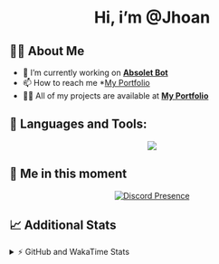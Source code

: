 <h1 align="center">Hi, i’m @Jhoan</h1>

## 🙋‍♂️ About Me

- 🔭 I’m currently working on **[Absolet Bot](https://strider.cloud)**
- 📫 How to reach me *[My Portfolio](https://jhoan.me/contact)
- 👨‍💻 All of my projects are available at **[My Portfolio](https://jhoan.me)**

## 🚀 Languages and Tools:
<p align="center">
  <a href="https://skillicons.dev">
    <img src="https://skillicons.dev/icons?i=js,ts,html,css,bootstrap,nodejs,express,vscode,neovim,vim,atom,cloudflare,git,github,discord,bots,linux,mongodb,nginx,redis,wordpress,heroku&perline=11" />
  </a>
</p>
  
## 👤 Me in this moment
<p align="center">
    <a href="https://discord.com/users/612460795124776960" target="_blank" rel="nofollow">
        <img src="https://lanyard-profile-readme.vercel.app/api/612460795124776960?idleMessage=Probably%20coding%20Absolet..." alt="Discord Presence" align="center">
    </a>
</p>

## 📈 Additional Stats
<details>
    <summary>⚡ GitHub and WakaTime Stats</summary>
    <br/>

<!--START_SECTION:waka-->
![Code Time](http://img.shields.io/badge/Code%20Time-539%20hrs%2016%20mins-blue)

**🐱 My GitHub Data** 

> 🏆 1,081 Contributions in the Year 2022
 > 
> 📦 169.5 kB Used in GitHub's Storage 
 > 
> 💼 Opted to Hire
 > 
> 📜 4 Public Repositories 
 > 
> 🔑 37 Private Repositories  
 > 
**I'm an Early 🐤** 

```text
🌞 Morning    91 commits     ██░░░░░░░░░░░░░░░░░░░░░░░   10.9% 
🌆 Daytime    385 commits    ███████████░░░░░░░░░░░░░░   46.11% 
🌃 Evening    323 commits    █████████░░░░░░░░░░░░░░░░   38.68% 
🌙 Night      36 commits     █░░░░░░░░░░░░░░░░░░░░░░░░   4.31%

```
📅 **I'm Most Productive on Saturday** 

```text
Monday       118 commits    ███░░░░░░░░░░░░░░░░░░░░░░   14.13% 
Tuesday      126 commits    ███░░░░░░░░░░░░░░░░░░░░░░   15.09% 
Wednesday    138 commits    ████░░░░░░░░░░░░░░░░░░░░░   16.53% 
Thursday     92 commits     ██░░░░░░░░░░░░░░░░░░░░░░░   11.02% 
Friday       131 commits    ████░░░░░░░░░░░░░░░░░░░░░   15.69% 
Saturday     159 commits    ████░░░░░░░░░░░░░░░░░░░░░   19.04% 
Sunday       71 commits     ██░░░░░░░░░░░░░░░░░░░░░░░   8.5%

```


📊 **This Week I Spent My Time On** 

```text
⌚︎ Time Zone: America/Bogota

💬 Programming Languages: 
TypeScript               18 hrs 21 mins      █████████████████████░░░░   85.22% 
JavaScript               1 hr 16 mins        █░░░░░░░░░░░░░░░░░░░░░░░░   5.9% 
YAML                     1 hr 5 mins         █░░░░░░░░░░░░░░░░░░░░░░░░   5.08% 
JSON                     31 mins             ░░░░░░░░░░░░░░░░░░░░░░░░░   2.41% 
Java                     5 mins              ░░░░░░░░░░░░░░░░░░░░░░░░░   0.46%

🔥 Editors: 
VS Code                  21 hrs 32 mins      █████████████████████████   100.0%

🐱‍💻 Projects: 
bloom                    20 hrs 4 mins       ███████████████████████░░   93.2% 
dilva                    34 mins             ░░░░░░░░░░░░░░░░░░░░░░░░░   2.65% 
bloom_enc                29 mins             ░░░░░░░░░░░░░░░░░░░░░░░░░   2.27% 
enc                      11 mins             ░░░░░░░░░░░░░░░░░░░░░░░░░   0.89% 
strider-app              6 mins              ░░░░░░░░░░░░░░░░░░░░░░░░░   0.52%

💻 Operating System: 
Linux                    21 hrs 32 mins      █████████████████████████   100.0%

```

**I Mostly Code in JavaScript** 

```text
JavaScript               16 repos            ███████████████░░░░░░░░░░   61.54% 
TypeScript               4 repos             ███░░░░░░░░░░░░░░░░░░░░░░   15.38% 
Java                     3 repos             ███░░░░░░░░░░░░░░░░░░░░░░   11.54% 
Shell                    1 repo              █░░░░░░░░░░░░░░░░░░░░░░░░   3.85% 
CSS                      1 repo              █░░░░░░░░░░░░░░░░░░░░░░░░   3.85%

```



 Last Updated on 19/12/2022 23:12:17 UTC
<!--END_SECTION:waka-->
</details>
